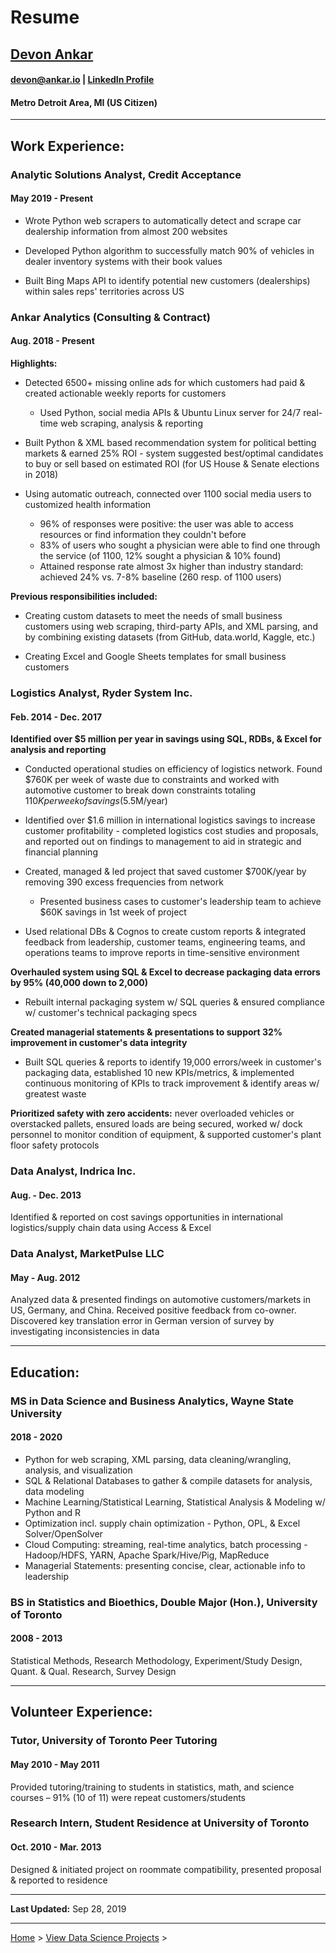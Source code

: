 ﻿---
layout: nosidebar
---

# Resume

## [Devon Ankar](/)

#### [devon@ankar.io](mailto:devon@ankar.io) | [LinkedIn Profile](https://www.linkedin.com/in/dankar)

#### Metro Detroit Area, MI (US Citizen)

***

## Work Experience:

### Analytic Solutions Analyst, Credit Acceptance

#### May 2019 - Present

* Wrote Python web scrapers to automatically detect and scrape car dealership information from almost 200 websites

* Developed Python algorithm to successfully match 90% of vehicles in dealer inventory systems with their book values

* Built Bing Maps API to identify potential new customers (dealerships) within sales reps' territories across US

### Ankar Analytics (Consulting & Contract)

#### Aug. 2018 - Present

**Highlights:**

* Detected 6500+ missing online ads for which customers had paid & created actionable weekly reports for customers
  * Used Python, social media APIs & Ubuntu Linux server for 24/7 real-time web scraping, analysis & reporting

* Built Python & XML based recommendation system for political betting markets & earned 25% ROI - system suggested best/optimal candidates to buy or sell based on estimated ROI (for US House & Senate elections in 2018)

* Using automatic outreach, connected over 1100 social media users to customized health information
  * 96% of responses were positive: the user was able to access resources or find information they couldn't before 
  * 83% of users who sought a physician were able to find one through the service (of 1100, 12% sought a physician & 10% found) 
  * Attained response rate almost 3x higher than industry standard: achieved 24% vs. 7-8% baseline (260 resp. of 1100 users)

**Previous responsibilities included:**

* Creating custom datasets to meet the needs of small business customers using web scraping, third-party APIs, and XML parsing, and by combining existing datasets (from GitHub, data.world, Kaggle, etc.)

* Creating Excel and Google Sheets templates for small business customers

### Logistics Analyst, Ryder System Inc.

#### Feb. 2014 - Dec. 2017

**Identified over $5 million per year in savings using SQL, RDBs, & Excel for analysis and reporting**

* Conducted operational studies on efficiency of logistics network. Found $760K per week of waste due to constraints and worked with automotive customer to break down constraints totaling $110K per week of savings ($5.5M/year)

* Identified over $1.6 million in international logistics savings to increase customer profitability - completed logistics cost studies and proposals, and reported out on findings to management to aid in strategic and financial planning

* Created, managed & led project that saved customer $700K/year by removing 390 excess frequencies from network 
  * Presented business cases to customer's leadership team to achieve $60K savings in 1st week of project

* Used relational DBs & Cognos to create custom reports & integrated feedback from leadership, customer teams, engineering teams, and operations teams to improve reports in time-sensitive environment

**Overhauled system using SQL & Excel to decrease packaging data errors by 95% (40,000 down to 2,000)**

* Rebuilt internal packaging system w/ SQL queries & ensured compliance w/ customer's technical packaging specs

**Created managerial statements & presentations to support 32% improvement in customer's data integrity**

* Built SQL queries & reports to identify 19,000 errors/week in customer's packaging data, established 10 new KPIs/metrics, & implemented continuous monitoring of KPIs to track improvement & identify areas w/ greatest waste

**Prioritized safety with zero accidents:** never overloaded vehicles or overstacked pallets, ensured loads are being secured, worked w/ dock personnel to monitor condition of equipment, & supported customer's plant floor safety protocols

### Data Analyst, Indrica Inc.

#### Aug. - Dec. 2013

Identified & reported on cost savings opportunities in international logistics/supply chain data using Access & Excel

### Data Analyst, MarketPulse LLC

#### May - Aug. 2012

Analyzed data & presented findings on automotive customers/markets in US, Germany, and China. Received positive feedback from co-owner. Discovered key translation error in German version of survey by investigating inconsistencies in data

***

## Education:

### MS in Data Science and Business Analytics, Wayne State University

#### 2018 - 2020

* Python for web scraping, XML parsing, data cleaning/wrangling, analysis, and visualization
* SQL & Relational Databases to gather & compile datasets for analysis, data modeling
* Machine Learning/Statistical Learning, Statistical Analysis & Modeling w/ Python and R
* Optimization incl. supply chain optimization - Python, OPL, & Excel Solver/OpenSolver
* Cloud Computing: streaming, real-time analytics, batch processing - Hadoop/HDFS, YARN, Apache Spark/Hive/Pig, MapReduce
* Managerial Statements: presenting concise, clear, actionable info to leadership

### BS in Statistics and Bioethics, Double Major (Hon.), University of Toronto

#### 2008 - 2013

Statistical Methods, Research Methodology, Experiment/Study Design, Quant. & Qual. Research, Survey Design

***

## Volunteer Experience:

### Tutor, University of Toronto Peer Tutoring

#### May 2010 - May 2011

Provided tutoring/training to students in statistics, math, and science courses – 91% (10 of 11) were repeat customers/students

### Research Intern, Student Residence at University of Toronto

#### Oct. 2010 - Mar. 2013

Designed & initiated project on roommate compatibility, presented proposal & reported to residence

***

**Last Updated:** Sep 28, 2019

***

[Home](/) > [View Data Science Projects](/data-science/) >
